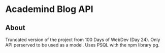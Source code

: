 # Academind Blog API

## About

Truncated version of the project from 100 Days of WebDev (Day 24). Only API perserved to be used as a model. Uses PSQL with the npm library pg.
